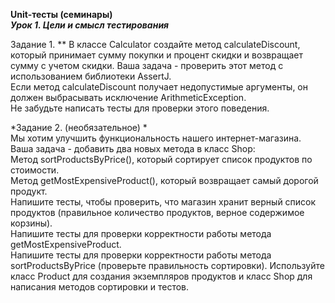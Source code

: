 **Unit-тесты (семинары)**  
***Урок 1. Цели и смысл тестирования***  
  

Задание 1. ** В классе Calculator создайте метод calculateDiscount,  
который принимает сумму покупки и процент скидки и возвращает  
сумму с учетом скидки. Ваша задача - проверить этот метод с использованием библиотеки AssertJ.  
Если метод calculateDiscount получает недопустимые аргументы, он должен выбрасывать исключение ArithmeticException.  
Не забудьте написать тесты для проверки этого поведения.
  
*Задание 2. (необязательное) *  
Мы хотим улучшить функциональность нашего интернет-магазина.  
Ваша задача - добавить два новых метода в класс Shop:  
Метод sortProductsByPrice(), который сортирует список продуктов по стоимости.  
Метод getMostExpensiveProduct(), который возвращает самый дорогой продукт.  
Напишите тесты, чтобы проверить, что магазин хранит верный список продуктов (правильное количество продуктов, верное содержимое корзины).  
Напишите тесты для проверки корректности работы метода getMostExpensiveProduct.  
Напишите тесты для проверки корректности работы метода sortProductsByPrice (проверьте правильность сортировки). Используйте класс Product для создания экземпляров продуктов и класс Shop для написания методов сортировки и тестов.